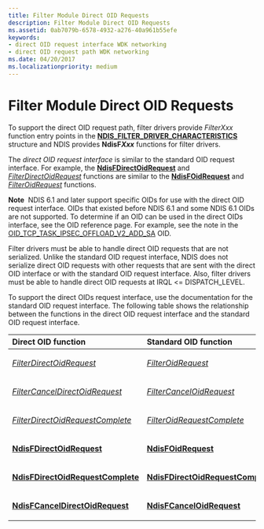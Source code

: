 ```yaml
---
title: Filter Module Direct OID Requests
description: Filter Module Direct OID Requests
ms.assetid: 0ab7079b-6578-4932-a276-40a961b55efe
keywords:
- direct OID request interface WDK networking
- direct OID request path WDK networking
ms.date: 04/20/2017
ms.localizationpriority: medium
---
```


# Filter Module Direct OID Requests





To support the direct OID request path, filter drivers provide *FilterXxx* function entry points in the [**NDIS\_FILTER\_DRIVER\_CHARACTERISTICS**](https://docs.microsoft.com/windows-hardware/drivers/ddi/content/ndis/ns-ndis-_ndis_filter_driver_characteristics) structure and NDIS provides **NdisF*Xxx*** functions for filter drivers.

The *direct OID request interface* is similar to the standard OID request interface. For example, the [**NdisFDirectOidRequest**](https://docs.microsoft.com/windows-hardware/drivers/ddi/content/ndis/nf-ndis-ndisfdirectoidrequest) and [*FilterDirectOidRequest*](https://docs.microsoft.com/windows-hardware/drivers/ddi/content/ndis/nc-ndis-filter_direct_oid_request) functions are similar to the [**NdisFOidRequest**](https://docs.microsoft.com/windows-hardware/drivers/ddi/content/ndis/nf-ndis-ndisfoidrequest) and [*FilterOidRequest*](https://docs.microsoft.com/windows-hardware/drivers/ddi/content/ndis/nc-ndis-filter_oid_request) functions.

**Note**  NDIS 6.1 and later support specific OIDs for use with the direct OID request interface. OIDs that existed before NDIS 6.1 and some NDIS 6.1 OIDs are not supported. To determine if an OID can be used in the direct OIDs interface, see the OID reference page. For example, see the note in the [OID\_TCP\_TASK\_IPSEC\_OFFLOAD\_V2\_ADD\_SA](https://docs.microsoft.com/windows-hardware/drivers/network/oid-tcp-task-ipsec-offload-v2-add-sa) OID.

 

Filter drivers must be able to handle direct OID requests that are not serialized. Unlike the standard OID request interface, NDIS does not serialize direct OID requests with other requests that are sent with the direct OID interface or with the standard OID request interface. Also, filter drivers must be able to handle direct OID requests at IRQL &lt;= DISPATCH\_LEVEL.

To support the direct OIDs request interface, use the documentation for the standard OID request interface. The following table shows the relationship between the functions in the direct OID request interface and the standard OID request interface.

<table>
<colgroup>
<col width="50%" />
<col width="50%" />
</colgroup>
<thead>
<tr class="header">
<th align="left">Direct OID function</th>
<th align="left">Standard OID function</th>
</tr>
</thead>
<tbody>
<tr class="odd">
<td align="left"><p><a href="https://docs.microsoft.com/windows-hardware/drivers/ddi/content/ndis/nc-ndis-filter_direct_oid_request" data-raw-source="[&lt;em&gt;FilterDirectOidRequest&lt;/em&gt;](https://docs.microsoft.com/windows-hardware/drivers/ddi/content/ndis/nc-ndis-filter_direct_oid_request)"><em>FilterDirectOidRequest</em></a></p></td>
<td align="left"><p><a href="https://docs.microsoft.com/windows-hardware/drivers/ddi/content/ndis/nc-ndis-filter_oid_request" data-raw-source="[&lt;em&gt;FilterOidRequest&lt;/em&gt;](https://docs.microsoft.com/windows-hardware/drivers/ddi/content/ndis/nc-ndis-filter_oid_request)"><em>FilterOidRequest</em></a></p></td>
</tr>
<tr class="even">
<td align="left"><p><a href="https://docs.microsoft.com/windows-hardware/drivers/ddi/content/ndis/nc-ndis-filter_cancel_direct_oid_request" data-raw-source="[&lt;em&gt;FilterCancelDirectOidRequest&lt;/em&gt;](https://docs.microsoft.com/windows-hardware/drivers/ddi/content/ndis/nc-ndis-filter_cancel_direct_oid_request)"><em>FilterCancelDirectOidRequest</em></a></p></td>
<td align="left"><p><a href="https://docs.microsoft.com/windows-hardware/drivers/ddi/content/ndis/nc-ndis-filter_cancel_oid_request" data-raw-source="[&lt;em&gt;FilterCancelOidRequest&lt;/em&gt;](https://docs.microsoft.com/windows-hardware/drivers/ddi/content/ndis/nc-ndis-filter_cancel_oid_request)"><em>FilterCancelOidRequest</em></a></p></td>
</tr>
<tr class="odd">
<td align="left"><p><a href="https://docs.microsoft.com/windows-hardware/drivers/ddi/content/ndis/nc-ndis-filter_direct_oid_request_complete" data-raw-source="[&lt;em&gt;FilterDirectOidRequestComplete&lt;/em&gt;](https://docs.microsoft.com/windows-hardware/drivers/ddi/content/ndis/nc-ndis-filter_direct_oid_request_complete)"><em>FilterDirectOidRequestComplete</em></a></p></td>
<td align="left"><p><a href="https://docs.microsoft.com/windows-hardware/drivers/ddi/content/ndis/nc-ndis-filter_oid_request_complete" data-raw-source="[&lt;em&gt;FilterOidRequestComplete&lt;/em&gt;](https://docs.microsoft.com/windows-hardware/drivers/ddi/content/ndis/nc-ndis-filter_oid_request_complete)"><em>FilterOidRequestComplete</em></a></p></td>
</tr>
<tr class="even">
<td align="left"><p><a href="https://docs.microsoft.com/windows-hardware/drivers/ddi/content/ndis/nf-ndis-ndisfdirectoidrequest" data-raw-source="[&lt;strong&gt;NdisFDirectOidRequest&lt;/strong&gt;](https://docs.microsoft.com/windows-hardware/drivers/ddi/content/ndis/nf-ndis-ndisfdirectoidrequest)"><strong>NdisFDirectOidRequest</strong></a></p></td>
<td align="left"><p><a href="https://docs.microsoft.com/windows-hardware/drivers/ddi/content/ndis/nf-ndis-ndisfoidrequest" data-raw-source="[&lt;strong&gt;NdisFOidRequest&lt;/strong&gt;](https://docs.microsoft.com/windows-hardware/drivers/ddi/content/ndis/nf-ndis-ndisfoidrequest)"><strong>NdisFOidRequest</strong></a></p></td>
</tr>
<tr class="odd">
<td align="left"><p><a href="https://docs.microsoft.com/windows-hardware/drivers/ddi/content/ndis/nf-ndis-ndisfdirectoidrequestcomplete" data-raw-source="[&lt;strong&gt;NdisFDirectOidRequestComplete&lt;/strong&gt;](https://docs.microsoft.com/windows-hardware/drivers/ddi/content/ndis/nf-ndis-ndisfdirectoidrequestcomplete)"><strong>NdisFDirectOidRequestComplete</strong></a></p></td>
<td align="left"><p><a href="https://docs.microsoft.com/windows-hardware/drivers/ddi/content/ndis/nf-ndis-ndisfdirectoidrequestcomplete" data-raw-source="[&lt;strong&gt;NdisFDirectOidRequestComplete&lt;/strong&gt;](https://docs.microsoft.com/windows-hardware/drivers/ddi/content/ndis/nf-ndis-ndisfdirectoidrequestcomplete)"><strong>NdisFDirectOidRequestComplete</strong></a></p></td>
</tr>
<tr class="even">
<td align="left"><p><a href="https://docs.microsoft.com/windows-hardware/drivers/ddi/content/ndis/nf-ndis-ndisfcanceldirectoidrequest" data-raw-source="[&lt;strong&gt;NdisFCancelDirectOidRequest&lt;/strong&gt;](https://docs.microsoft.com/windows-hardware/drivers/ddi/content/ndis/nf-ndis-ndisfcanceldirectoidrequest)"><strong>NdisFCancelDirectOidRequest</strong></a></p></td>
<td align="left"><p><a href="https://docs.microsoft.com/windows-hardware/drivers/ddi/content/ndis/nf-ndis-ndisfcanceloidrequest" data-raw-source="[&lt;strong&gt;NdisFCancelOidRequest&lt;/strong&gt;](https://docs.microsoft.com/windows-hardware/drivers/ddi/content/ndis/nf-ndis-ndisfcanceloidrequest)"><strong>NdisFCancelOidRequest</strong></a></p></td>
</tr>
</tbody>
</table>

 

 

 





